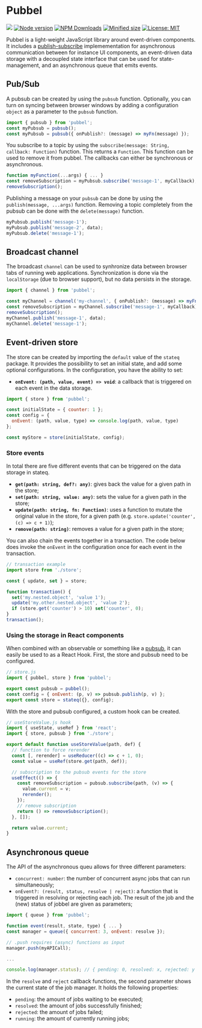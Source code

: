 # Pubbel

![](https://github.com/kevtiq/pubbel/workflows/test/badge.svg)
[![Node version](https://img.shields.io/npm/v/pubbel.svg?style=flat)](https://www.npmjs.com/package/pubbel)
[![NPM Downloads](https://img.shields.io/npm/dm/pubbel.svg?style=flat)](https://www.npmjs.com/package/pubbel)
[![Minified size](https://img.shields.io/bundlephobia/min/pubbel?label=minified)](https://www.npmjs.com/package/pubbel)
[![License: MIT](https://img.shields.io/badge/License-MIT-yellow.svg)](https://opensource.org/licenses/MIT)

Pubbel is a light-weight JavaScript library around event-driven components. It includes a [publish-subscribe](https://en.wikipedia.org/wiki/Publish%E2%80%93subscribe_pattern) implemementation for asynchronous communication between for instance UI components, an event-driven data storage with a decoupled state interface that can be used for state-management, and an asynchronous queue that emits events.

## Pub/Sub

A pubsub can be created by using the `pubsub` function. Optionally, you can turn on syncing between browser windows by adding a configuration `object` as a parameter to the `pubsub` function.

```js
import { pubsub } from 'pubbel';
const myPubsub = pubsub();
const myPubsub = pubsub({ onPublish?: (message) => myFn(message) });
```

You subscribe to a topic by using the `subscribe(message: String, callback: Function)` function. This returns a `Function`. This function can be used to remove it from pubbel. The callbacks can either be synchronous or asynchronous.

```js
function myFunction(...args) { ... }
const removeSubscription = myPubsub.subscribe('message-1', myCallback);
removeSubscription();
```

Publishing a message on your `pubsub` can be done by using the `publish(message, ...args)` function. Removing a topic completely from the pubsub can be done with the `delete(message)` function.

```js
myPubsub.publish('message-1');
myPubsub.publish('message-2', data);
myPubsub.delete('message-1');
```

## Broadcast channel

The broadcast `channel` can be used to synhronize data between browser tabs of running web applications. Synchronization is done via the `localStorage` (due to browser support), but no data persists in the storage.

```js
import { channel } from 'pubbel';

const myChannel = channel('my-channel', { onPublish?: (message) => myFn(message) });
const removeSubscription = myChannel.subscribe('message-1', myCallback);
removeSubscription();
myChannel.publish('message-1', data);
myChannel.delete('message-1');
```

## Event-driven store

The store can be created by importing the `default` value of the `stateq` package. It provides the possibility to set an initial state, and add some optional configurations. In the configuration, you have the ability to set:

- **`onEvent: (path, value, event) => void`**: a callback that is triggered on each event in the data storage.

```js
import { store } from 'pubbel';

const initialState = { counter: 1 };
const config = {
  onEvent: (path, value, type) => console.log(path, value, type)
};

const myStore = store(initialState, config);
```

### Store events

In total there are five different events that can be triggered on the data storage in stateq.

- **`get(path: string, def?: any)`**: gives back the value for a given path in the store;
- **`set(path: string, value: any)`**: sets the value for a given path in the store;
- **`update(path: string, fn: Function)`**: uses a function to mutate the original value in the store, for a given path (e.g. `store.update('counter', (c) => c + 1)`);
- **`remove(path: string)`**: removes a value for a given path in the store;

You can also chain the events together in a transaction. The code below does invoke the `onEvent` in the configuration once for each event in the transaction.

```js
// transaction example
import store from './store';

const { update, set } = store;

function transaction() {
  set('my.nested.object', 'value 1');
  update('my.other.nested.object', 'value 2');
  if (store.get('counter') > 10) set('counter', 0);
}
transaction();
```

### Using the storage in React components

When combined with an observable or something like a [pubsub](https://github.com/kevtiq/pubbel), it can easily be used to as a React Hook. First, the store and pubsub need to be configured.

```js
// store.js
import { pubbel, store } from 'pubbel';

export const pubsub = pubbel();
const config = { onEvent: (p, v) => pubsub.publish(p, v) };
export const store = stateq({}, config);
```

With the store and pubsub configured, a custom hook can be created.

```js
// useStoreValue.js hook
import { useState, useRef } from 'react';
import { store, pubsub } from './store';

export default function useStoreValue(path, def) {
  // function to force rerender
  const [, rerender] = useReducer((c) => c + 1, 0);
  const value = useRef(store.get(path, def));

  // subscription to the pubsub events for the store
  useEffect(() => {
    const removeSubscription = pubsub.subscribe(path, (v) => {
      value.current = v;
      rerender();
    });
    // remove subscription
    return () => removeSubscription();
  }, []);

  return value.current;
}
```

## Asynchronous queue

The API of the asynchronous queu allows for three different parameters:

- `concurrent: number`: the number of concurrent async jobs that can run simultaneously;
- `onEvent?: (result, status, resolve | reject)`: a function that is triggered in resolving or rejecting each job. The result of the job and the (new) status of jobbel are given as parameters;

```js
import { queue } from 'pubbel';

function event(result, state, type) { ... }
const manager = queue({ concurrent: 3, onEvent: resolve });

// .push requires (async) functions as input
manager.push(myAPICall);

...

console.log(manager.status); // { pending: 0, resolved: x, rejected: y }
```

In the `resolve` and `reject` callback functions, the second parameter shows the current state of the job manager. It holds the following properties:

- `pending`: the amount of jobs waiting to be executed;
- `resolved`: the amount of jobs successfully finished;
- `rejected`: the amount of jobs failed;
- `running`: the amount of currently running jobs;

